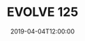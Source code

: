 ---
title: EVOLVE 125

location: La Boom, Queens, NY
date: 2019-04-04T12:00:00
cagematch: https://www.cagematch.net/?id=1&nr=228042
---